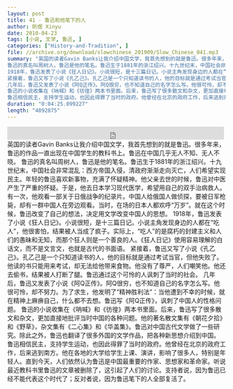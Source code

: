 ```yaml
---
layout: post
title: 41 - 鲁迅和他笔下的人
author: 昕煜 Xinyu
date: 2010-04-23
tags: [小说, 文学, 鲁迅, ]
categories: ["History-and-Tradition", ]
file: //archive.org/download/slowchinese_201909/Slow_Chinese_041.mp3
summary: "英国的读者Gavin Banks让我介绍中国文学，我首先想到的就是鲁迅。很多年来，鲁迅的作品一直出现在中国学生的教科书上。鲁迅在中国几乎无人不知、无人不晓。
鲁迅的真名叫周树人，鲁迅是他的笔名。鲁迅生于1881年的浙江绍兴。十九世纪末，中国社会非常混乱：西方帝国入侵，清政府渐渐走向灭亡，人们希望实现民主。年轻的鲁迅喜欢新事物，充满了怀疑精神。他父亲去世的时候，鲁迅对中医产生了严重的怀疑。于是，他去日本学习现代医学，希望用自己的双手治病救人。有一次，他观看一部关于日俄战争的纪录片。中国人给俄国人做侦探，要被日军枪毙，却有一群中国人在旁边观看。当时，在场的日本人都欢呼“万岁”。就在这个时候，鲁迅改变了自己的想法，决定用文学改变中国人的思想。
1918年，鲁迅发表了小说《狂人日记》。小说很短，是十三篇日记。小说主角发现身边的人都在“吃人”，他很害怕，结果被人当成了疯子。实际上，“吃人”的是腐朽的封建主义和人们的愚昧和无知，而那个狂人则是一个善良的人。《狂人日记》使用容易理解的白话文，而不是文言文，也就是古代的书面语。
紧接着，鲁迅又写了小说《孔乙己》。孔乙己是一个只知道读书的人，他的目标就是通过考试当官，但他失败了。他读的书只能用来考试，却无法给他带来食物。他没有了尊严，人们嘲笑他。他还去偷书，结果被人打断了腿。鲁迅通过这个可怜的人讽刺了当时的社会。
几年后，鲁迅又发表了小说《阿Q正传》。阿Q很穷，也不知道自己的名字怎么写。他很可怜，却不努力。为了求生，他发明了“精神胜利法”：当他遭到不幸的时候，就在精神上麻痹自己，什么都不去想。鲁迅写《阿Q正传》，讽刺了中国人的性格问题。
鲁迅的小说收集在《呐喊》和《彷徨》两本书里面。后来，鲁迅写了很多散文和杂文，更加直接地批评当时中国的各种问题。他的著名散文集有《朝花夕拾》和《野草》，杂文集有《二心集》和《华盖集》。鲁迅对中国古代文学做了一些研究。除此之外，鲁迅也翻译了很多外国的文学作品，把各种新思想介绍到中国。
鲁迅相信民主，支持学生运动，也因此得罪了当时的政府。他曾经在北京的政府工作，后来逃到南方。他在各地的大学给学生上课、演讲，影响了很多人，特别是年轻人。直到今天，人们依然认为鲁迅是中国最重要的作家、思想家和革命家。听说最近教科书里鲁迅的文章被删除了，这引起了人们的讨论。支持者说，因为鲁迅已经不能代表这个时代了；反对者说，因为鲁迅笔下的人全部复活了。"
duration: "0:04:25.099227"
length: "4892875"
---
```


<iframe src="https://archive.org/embed/slowchinese_201909/Slow_Chinese_041.mp3" width="500" height="30" frameborder="0" webkitallowfullscreen="true" mozallowfullscreen="true" allowfullscreen></iframe>
英国的读者Gavin Banks让我介绍中国文学，我首先想到的就是鲁迅。很多年来，鲁迅的作品一直出现在中国学生的教科书上。鲁迅在中国几乎无人不知、无人不晓。
鲁迅的真名叫周树人，鲁迅是他的笔名。鲁迅生于1881年的浙江绍兴。十九世纪末，中国社会非常混乱：西方帝国入侵，清政府渐渐走向灭亡，人们希望实现民主。年轻的鲁迅喜欢新事物，充满了怀疑精神。他父亲去世的时候，鲁迅对中医产生了严重的怀疑。于是，他去日本学习现代医学，希望用自己的双手治病救人。有一次，他观看一部关于日俄战争的纪录片。中国人给俄国人做侦探，要被日军枪毙，却有一群中国人在旁边观看。当时，在场的日本人都欢呼“万岁”。就在这个时候，鲁迅改变了自己的想法，决定用文学改变中国人的思想。
1918年，鲁迅发表了小说《狂人日记》。小说很短，是十三篇日记。小说主角发现身边的人都在“吃人”，他很害怕，结果被人当成了疯子。实际上，“吃人”的是腐朽的封建主义和人们的愚昧和无知，而那个狂人则是一个善良的人。《狂人日记》使用容易理解的白话文，而不是文言文，也就是古代的书面语。
紧接着，鲁迅又写了小说《孔乙己》。孔乙己是一个只知道读书的人，他的目标就是通过考试当官，但他失败了。他读的书只能用来考试，却无法给他带来食物。他没有了尊严，人们嘲笑他。他还去偷书，结果被人打断了腿。鲁迅通过这个可怜的人讽刺了当时的社会。
几年后，鲁迅又发表了小说《阿Q正传》。阿Q很穷，也不知道自己的名字怎么写。他很可怜，却不努力。为了求生，他发明了“精神胜利法”：当他遭到不幸的时候，就在精神上麻痹自己，什么都不去想。鲁迅写《阿Q正传》，讽刺了中国人的性格问题。
鲁迅的小说收集在《呐喊》和《彷徨》两本书里面。后来，鲁迅写了很多散文和杂文，更加直接地批评当时中国的各种问题。他的著名散文集有《朝花夕拾》和《野草》，杂文集有《二心集》和《华盖集》。鲁迅对中国古代文学做了一些研究。除此之外，鲁迅也翻译了很多外国的文学作品，把各种新思想介绍到中国。
鲁迅相信民主，支持学生运动，也因此得罪了当时的政府。他曾经在北京的政府工作，后来逃到南方。他在各地的大学给学生上课、演讲，影响了很多人，特别是年轻人。直到今天，人们依然认为鲁迅是中国最重要的作家、思想家和革命家。听说最近教科书里鲁迅的文章被删除了，这引起了人们的讨论。支持者说，因为鲁迅已经不能代表这个时代了；反对者说，因为鲁迅笔下的人全部复活了。